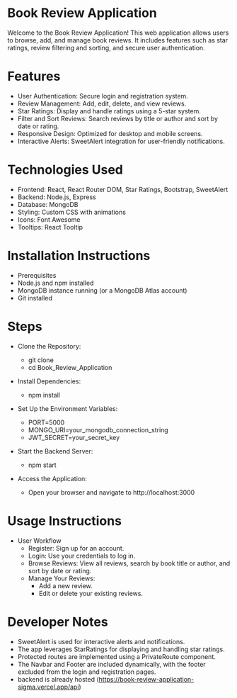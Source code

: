 # Book Review Application
Welcome to the Book Review Application! This web application allows users to browse, add, and manage book reviews. It includes features such as star ratings, review filtering and sorting, and secure user authentication.

# Features
 - User Authentication: Secure login and registration system.
 - Review Management: Add, edit, delete, and view reviews.
 - Star Ratings: Display and handle ratings using a 5-star system.
 - Filter and Sort Reviews: Search reviews by title or author and sort by date or rating.
 - Responsive Design: Optimized for desktop and mobile screens.
 - Interactive Alerts: SweetAlert integration for user-friendly notifications.

# Technologies Used
 - Frontend: React, React Router DOM, Star Ratings, Bootstrap, SweetAlert
 - Backend: Node.js, Express
 - Database: MongoDB 
 - Styling: Custom CSS with animations
 - Icons: Font Awesome
 - Tooltips: React Tooltip

# Installation Instructions
 - Prerequisites
 - Node.js and npm installed
 - MongoDB instance running (or a MongoDB Atlas account)
 - Git installed

# Steps

 - Clone the Repository:
   - git clone
   - cd Book_Review_Application

 - Install Dependencies:
   - npm install

 - Set Up the Environment Variables:
   - PORT=5000
   - MONGO_URI=your_mongodb_connection_string
   - JWT_SECRET=your_secret_key

 - Start the Backend Server:
   - npm start

 - Access the Application:
   - Open your browser and navigate to http://localhost:3000


# Usage Instructions
 - User Workflow
   - Register: Sign up for an account.
   - Login: Use your credentials to log in.
   - Browse Reviews: View all reviews, search by book title or author, and sort by date or rating.
   - Manage Your Reviews:
     - Add a new review.
     - Edit or delete your existing reviews.

# Developer Notes
 - SweetAlert is used for interactive alerts and notifications.
 - The app leverages StarRatings for displaying and handling star ratings.
 - Protected routes are implemented using a PrivateRoute component.
 - The Navbar and Footer are included dynamically, with the footer excluded from the login and registration pages.
 - backend is already hosted (https://book-review-application-sigma.vercel.app/api) 